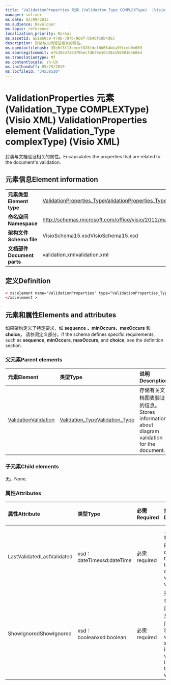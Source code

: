 ```yaml
---
title: 'ValidationProperties 元素 (Validation_Type COMPLEXType)  (Visio XML) '
manager: soliver
ms.date: 03/09/2015
ms.audience: Developer
ms.topic: reference
localization_priority: Normal
ms.assetid: a51a60c9-479b-7d7b-860f-bb46fc8b4d63
description: 封装与文档验证相关的属性。
ms.openlocfilehash: 35e6f3f13eecef826fdef0d664bba35fceb0e069
ms.sourcegitcommit: e7b38e37a9d79becfd679e10420a19890165606d
ms.translationtype: MT
ms.contentlocale: zh-CN
ms.lasthandoff: 05/29/2019
ms.locfileid: "34538520"
---
```

# <a name="validationproperties-element-validation_type-complextype-visio-xml"></a><span data-ttu-id="14e02-103">ValidationProperties 元素 (Validation_Type COMPLEXType)  (Visio XML) </span><span class="sxs-lookup"><span data-stu-id="14e02-103">ValidationProperties element (Validation_Type complexType) (Visio XML)</span></span>

<span data-ttu-id="14e02-104">封装与文档验证相关的属性。</span><span class="sxs-lookup"><span data-stu-id="14e02-104">Encapsulates the properties that are related to the document's validation.</span></span>
  
## <a name="element-information"></a><span data-ttu-id="14e02-105">元素信息</span><span class="sxs-lookup"><span data-stu-id="14e02-105">Element information</span></span>

|||
|:-----|:-----|
|<span data-ttu-id="14e02-106">**元素类型**</span><span class="sxs-lookup"><span data-stu-id="14e02-106">**Element type**</span></span> <br/> |[<span data-ttu-id="14e02-107">ValidationProperties_Type</span><span class="sxs-lookup"><span data-stu-id="14e02-107">ValidationProperties_Type</span></span>](validationproperties_type-complextypevisio-xml.md) <br/> |
|<span data-ttu-id="14e02-108">**命名空间**</span><span class="sxs-lookup"><span data-stu-id="14e02-108">**Namespace**</span></span> <br/> |http://schemas.microsoft.com/office/visio/2012/main  <br/> |
|<span data-ttu-id="14e02-109">**架构文件**</span><span class="sxs-lookup"><span data-stu-id="14e02-109">**Schema file**</span></span> <br/> |<span data-ttu-id="14e02-110">VisioSchema15.xsd</span><span class="sxs-lookup"><span data-stu-id="14e02-110">VisioSchema15.xsd</span></span>  <br/> |
|<span data-ttu-id="14e02-111">**文档部件**</span><span class="sxs-lookup"><span data-stu-id="14e02-111">**Document parts**</span></span> <br/> |<span data-ttu-id="14e02-112">validation.xml</span><span class="sxs-lookup"><span data-stu-id="14e02-112">validation.xml</span></span>  <br/> |
   
## <a name="definition"></a><span data-ttu-id="14e02-113">定义</span><span class="sxs-lookup"><span data-stu-id="14e02-113">Definition</span></span>

```XML
< xs:element name="ValidationProperties" type="ValidationProperties_Type" minOccurs="0" maxOccurs="1" >
</xs:element >
```

## <a name="elements-and-attributes"></a><span data-ttu-id="14e02-114">元素和属性</span><span class="sxs-lookup"><span data-stu-id="14e02-114">Elements and attributes</span></span>

<span data-ttu-id="14e02-115">如果架构定义了特定要求，如 **sequence** **、minOccurs、maxOccurs** 和 **choice，** 请参阅定义部分。</span><span class="sxs-lookup"><span data-stu-id="14e02-115">If the schema defines specific requirements, such as **sequence**, **minOccurs**, **maxOccurs**, and **choice**, see the definition section.</span></span> 
  
### <a name="parent-elements"></a><span data-ttu-id="14e02-116">父元素</span><span class="sxs-lookup"><span data-stu-id="14e02-116">Parent elements</span></span>

|<span data-ttu-id="14e02-117">**元素**</span><span class="sxs-lookup"><span data-stu-id="14e02-117">**Element**</span></span>|<span data-ttu-id="14e02-118">**类型**</span><span class="sxs-lookup"><span data-stu-id="14e02-118">**Type**</span></span>|<span data-ttu-id="14e02-119">**说明**</span><span class="sxs-lookup"><span data-stu-id="14e02-119">**Description**</span></span>|
|:-----|:-----|:-----|
|[<span data-ttu-id="14e02-120">Validation</span><span class="sxs-lookup"><span data-stu-id="14e02-120">Validation</span></span>](validation-elementvisio-xml.md) <br/> |[<span data-ttu-id="14e02-121">Validation_Type</span><span class="sxs-lookup"><span data-stu-id="14e02-121">Validation_Type</span></span>](validation_type-complextypevisio-xml.md) <br/> |<span data-ttu-id="14e02-122">存储有关文档图表验证的信息。</span><span class="sxs-lookup"><span data-stu-id="14e02-122">Stores information about diagram validation for the document.</span></span>  <br/> |
   
### <a name="child-elements"></a><span data-ttu-id="14e02-123">子元素</span><span class="sxs-lookup"><span data-stu-id="14e02-123">Child elements</span></span>

<span data-ttu-id="14e02-124">无。</span><span class="sxs-lookup"><span data-stu-id="14e02-124">None.</span></span>
  
### <a name="attributes"></a><span data-ttu-id="14e02-125">属性</span><span class="sxs-lookup"><span data-stu-id="14e02-125">Attributes</span></span>

|<span data-ttu-id="14e02-126">**属性**</span><span class="sxs-lookup"><span data-stu-id="14e02-126">**Attribute**</span></span>|<span data-ttu-id="14e02-127">**类型**</span><span class="sxs-lookup"><span data-stu-id="14e02-127">**Type**</span></span>|<span data-ttu-id="14e02-128">**必需**</span><span class="sxs-lookup"><span data-stu-id="14e02-128">**Required**</span></span>|<span data-ttu-id="14e02-129">**描述**</span><span class="sxs-lookup"><span data-stu-id="14e02-129">**Description**</span></span>|<span data-ttu-id="14e02-130">**可能的值**</span><span class="sxs-lookup"><span data-stu-id="14e02-130">**Possible values**</span></span>|
|:-----|:-----|:-----|:-----|:-----|
|<span data-ttu-id="14e02-131">LastValidated</span><span class="sxs-lookup"><span data-stu-id="14e02-131">LastValidated</span></span>  <br/> |<span data-ttu-id="14e02-132">xsd：dateTime</span><span class="sxs-lookup"><span data-stu-id="14e02-132">xsd:dateTime</span></span>  <br/> |<span data-ttu-id="14e02-133">必需</span><span class="sxs-lookup"><span data-stu-id="14e02-133">required</span></span>  <br/> |<span data-ttu-id="14e02-134">上次验证文档的日期和时间。</span><span class="sxs-lookup"><span data-stu-id="14e02-134">The date and time that the document was last validated.</span></span>  <br/> |<span data-ttu-id="14e02-135">xsd：dateTime 类型的值。</span><span class="sxs-lookup"><span data-stu-id="14e02-135">Values of the xsd:dateTime type.</span></span>  <br/> |
|<span data-ttu-id="14e02-136">ShowIgnored</span><span class="sxs-lookup"><span data-stu-id="14e02-136">ShowIgnored</span></span>  <br/> |<span data-ttu-id="14e02-137">xsd：boolean</span><span class="sxs-lookup"><span data-stu-id="14e02-137">xsd:boolean</span></span>  <br/> |<span data-ttu-id="14e02-138">必需</span><span class="sxs-lookup"><span data-stu-id="14e02-138">required</span></span>  <br/> |<span data-ttu-id="14e02-139">指定是否在"问题"窗口中显示被忽略的验证问题。</span><span class="sxs-lookup"><span data-stu-id="14e02-139">Specifies whether to show ignored validation issues in the Issues window.</span></span>  <br/> |<span data-ttu-id="14e02-140">xsd：boolean 类型的值。</span><span class="sxs-lookup"><span data-stu-id="14e02-140">Values of the xsd:boolean type.</span></span>  <br/> |
   

